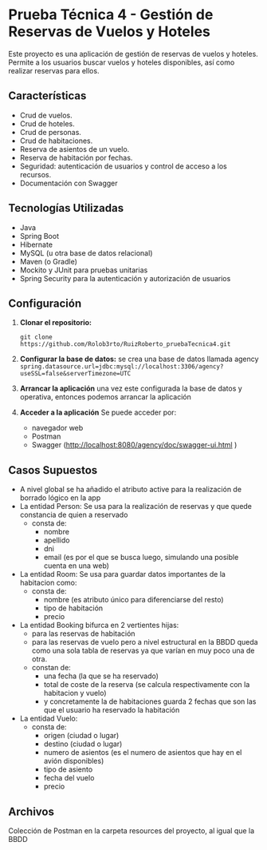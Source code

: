 # Prueba Técnica 4 - Gestión de Reservas de Vuelos y Hoteles

Este proyecto es una aplicación de gestión de reservas de vuelos y hoteles. Permite a los usuarios buscar vuelos y hoteles disponibles, así como realizar reservas para ellos.

## Características

-   Crud de vuelos.
-   Crud de hoteles.
-   Crud de personas.
-   Crud de habitaciones.
-   Reserva de asientos de un vuelo.
-   Reserva de habitación por fechas.
-   Seguridad: autenticación de usuarios y control de acceso a los recursos.
-   Documentación con Swagger

## Tecnologías Utilizadas

-   Java
-   Spring Boot
-   Hibernate
-   MySQL (u otra base de datos relacional)
-   Maven (o Gradle)
-   Mockito y JUnit para pruebas unitarias
-   Spring Security para la autenticación y autorización de usuarios

## Configuración

1.  **Clonar el repositorio:**

    `git clone https://github.com/Rolob3rto/RuizRoberto_pruebaTecnica4.git`
    
2.  **Configurar la base de datos:**
se crea una base de datos llamada agency
`spring.datasource.url=jdbc:mysql://localhost:3306/agency?useSSL=false&serverTimezone=UTC`
3. **Arrancar la aplicación**
una vez este configurada la base de datos y operativa, entonces podemos arrancar la aplicación
4. **Acceder a la aplicación**
Se puede acceder por:
	- navegador web
	- Postman
	- Swagger ([http://localhost:8080/agency/doc/swagger-ui.html](http://localhost:8080/doc/swagger-ui.html) )
	
## Casos Supuestos
- A nivel global se ha añadido el atributo active para la realización de borrado lógico en la app
- La entidad Person:
		Se usa para la realización de reservas y que quede constancia de quien a reservado
	- consta de:
		- nombre 
		- apellido 
		- dni
		- email (es por el que se busca luego, simulando una posible cuenta en una web)
- La entidad Room:
		Se usa para guardar datos importantes de la habitacion como:
	- consta de:
		- nombre (es atributo único para diferenciarse del resto)
		- tipo de habitación
		- precio
- La entidad Booking bifurca en 2 vertientes hijas:
	- para las reservas de habitación
	- para las reservas de vuelo
		pero a nivel estructural en la BBDD queda como una sola tabla de reservas ya que varían en muy poco una de otra.
	- constan de:
		-  una fecha (la que se ha reservado)
		- total de coste de la reserva (se calcula respectivamente con la habitacion y vuelo)
		-  y concretamente la de habitaciones guarda 2 fechas que son las que el usuario ha reservado la habitación
- La entidad Vuelo:
	- consta de:
		- origen (ciudad o lugar)
		- destino (ciudad o lugar)
		- numero de asientos (es el numero de asientos que hay en el avión disponibles)
		- tipo de asiento
		- fecha del vuelo
		- precio 
## Archivos
Colección de Postman en la carpeta resources del proyecto, al igual que la BBDD
